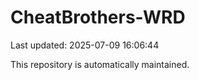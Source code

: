 # CheatBrothers-WRD

Last updated: 2025-07-09 16:06:44

This repository is automatically maintained.
